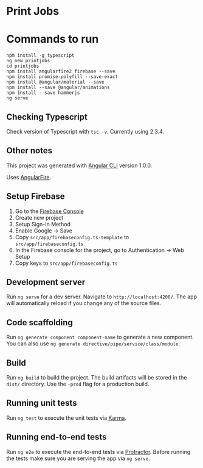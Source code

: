 # Print Jobs

# Commands to run

```
npm install -g typescript
ng new printjobs
cd printjobs
npm install angularfire2 firebase --save
npm install promise-polyfill --save-exact
npm install @angular/material --save
npm install --save @angular/animations
npm install --save hammerjs
ng serve
```

## Checking Typescript

Check version of Typescript with `tsc -v`.  Currently using 2.3.4.

## Other notes

This project was generated with [Angular CLI](https://github.com/angular/angular-cli) version 1.0.0.

Uses [AngularFire](https://github.com/angular/angularfire2).

## Setup Firebase

1. Go to the [Firebase Console](https://console.firebase.google.com/)
2. Create new project
3. Setup Sign-In Method
4. Enable Google -> Save
3. Copy `src/app/firebaseconfig.ts-template` to `src/app/firebaseconfig.ts`
4. In the Firebase console for the project, go to Authentication -> Web Setup
5. Copy keys to `src/app/firebaseconfig.ts`

## Development server

Run `ng serve` for a dev server. Navigate to `http://localhost:4200/`. The app will automatically reload if you change any of the source files.

## Code scaffolding

Run `ng generate component component-name` to generate a new component. You can also use `ng generate directive/pipe/service/class/module`.

## Build

Run `ng build` to build the project. The build artifacts will be stored in the `dist/` directory. Use the `-prod` flag for a production build.

## Running unit tests

Run `ng test` to execute the unit tests via [Karma](https://karma-runner.github.io).

## Running end-to-end tests

Run `ng e2e` to execute the end-to-end tests via [Protractor](http://www.protractortest.org/).
Before running the tests make sure you are serving the app via `ng serve`.
